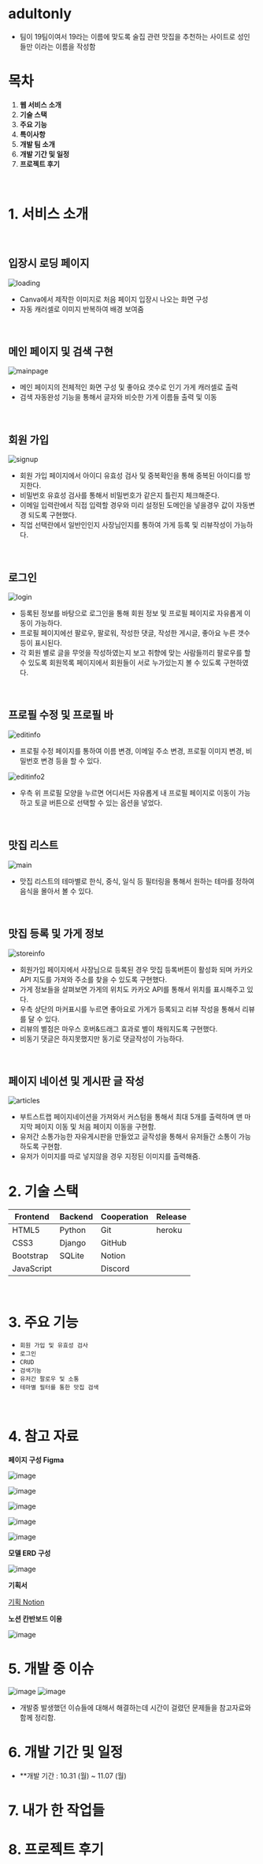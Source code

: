 # adultonly

  - 팀이 19팀이여서 19라는 이름에 맞도록 술집 관련 맛집을 추천하는 사이트로 성인들만 이라는 이름을 작성함

# 목차

1. **웹 서비스 소개**
2. **기술 스택**
3. **주요 기능**
4. **특이사항**
5. **개발 팀 소개**
6. **개발 기간 및 일정**
7. **프로젝트 후기**

<br>

# 1. 서비스 소개

<br>

## 입장시 로딩 페이지

![loading](https://user-images.githubusercontent.com/108659935/217586673-5d5e02bd-2e68-4f70-9a6e-01f5a94ae512.gif)

  - Canva에서 제작한 이미지로 처음 페이지 입장시 나오는 화면 구성
  - 자동 캐러셀로 이미지 반복하여 배경 보여줌

<br>

## 메인 페이지 및 검색 구현

![mainpage](https://user-images.githubusercontent.com/108659935/217594097-25b5d6a8-ecd0-4b8e-a681-8c2e880f50bc.gif)

  - 메인 페이지의 전체적인 화면 구성 및 좋아요 갯수로 인기 가게 캐러셀로 출력
  - 검색 자동완성 기능을 통해서 글자와 비슷한 가게 이름들 출력 및 이동

<br>

## 회원 가입

![signup](https://user-images.githubusercontent.com/108659935/217587538-ef4bfaa2-b2e2-4826-ba09-1d87a4f86e79.gif)

  - 회원 가입 페이지에서 아이디 유효성 검사 및 중복확인을 통해 중복된 아이디를 방지한다.
  - 비밀번호 유효성 검사를 통해서 비밀번호가 같은지 틀린지 체크해준다.
  - 이메일 입력란에서 직접 입력할 경우와 미리 설정된 도메인을 넣을경우 값이 자동변경 되도록 구현했다.
  - 직업 선택란에서 일반인인지 사장님인지를 통하여 가게 등록 및 리뷰작성이 가능하다.
  
<br>

## 로그인

![login](https://user-images.githubusercontent.com/108659935/217589139-52d912eb-3705-4050-a84b-70e88d3fc14f.gif)

  - 등록된 정보를 바탕으로 로그인을 통해 회원 정보 및 프로필 페이지로 자유롭게 이동이 가능하다.
  - 프로필 페이지에선 팔로우, 팔로워, 작성한 댓글, 작성한 게시글, 좋아요 누른 갯수 등이 표시된다.
  - 각 회원 별로 글을 무엇을 작성하였는지 보고 취향에 맞는 사람들끼리 팔로우를 할 수 있도록 회원목록 페이지에서 회원들이 서로 누가있는지 볼 수 있도록 구현하였다.

<br>

## 프로필 수정 및 프로필 바

![editinfo](https://user-images.githubusercontent.com/108659935/217590511-12df0261-4774-4e70-8f3e-c5b49b103705.gif)
  
  - 프로필 수정 페이지를 통하여 이름 변경, 이메일 주소 변경, 프로필 이미지 변경, 비밀번호 변경 등을 할 수 있다.
  
 ![editinfo2](https://user-images.githubusercontent.com/108659935/217591107-68a95987-8096-4d63-80cc-63d5a322bc57.gif)
  
  - 우측 위 프로필 모양을 누르면 어디서든 자유롭게 내 프로필 페이지로 이동이 가능하고 토글 버튼으로 선택할 수 있는 옵션을 넣었다.

<br>

## 맛집 리스트

![main](https://user-images.githubusercontent.com/108659935/217591594-36fbf6fd-1925-4bd1-8996-ab96bc68de71.gif)

  - 맛집 리스트의 테마별로 한식, 중식, 일식 등 필터링을 통해서 원하는 테마를 정하여 음식을 몰아서 볼 수 있다.

<br>

## 맛집 등록 및 가게 정보

![storeinfo](https://user-images.githubusercontent.com/108659935/217593248-b9c4dc9f-93f8-4c1f-b1dd-235cb95850e7.gif)

  - 회원가입 페이지에서 사장님으로 등록된 경우 맛집 등록버튼이 활성화 되며 카카오 API 지도를 가져와 주소를 찾을 수 있도록 구현했다.
  - 가게 정보들을 살펴보면 가게의 위치도 카카오 API를 통해서 위치를 표시해주고 있다.
  - 우측 상단의 마커표시를 누르면 좋아요로 가게가 등록되고 리뷰 작성을 통해서 리뷰를 달 수 있다.
  - 리뷰의 별점은 마우스 호버&드래그 효과로 별이 채워지도록 구현했다.
  - 비동기 댓글은 하지못했지만 동기로 댓글작성이 가능하다.

<br>

## 페이지 네이션 및 게시판 글 작성

![articles](https://user-images.githubusercontent.com/108659935/217595046-6999d8a0-a31f-4b2a-8033-06fea592b91f.gif)

  - 부트스트랩 페이지네이션을 가져와서 커스텀을 통해서 최대 5개를 출력하며 맨 마지막 페이지 이동 및 처음 페이지 이동을 구현함.
  - 유저간 소통가능한 자유게시판을 만들었고 글작성을 통해서 유저들간 소통이 가능하도록 구현함.
  - 유저가 이미지를 따로 넣지않을 경우 지정된 이미지를 출력해줌.


# 2. 기술 스택

| Frontend | Backend | Cooperation | Release |
| --- | --- | --- | --- |
| HTML5 | Python | Git | heroku |
| CSS3 | Django | GitHub |  |
| Bootstrap | SQLite | Notion |  |
| JavaScript |  | Discord |  |

<br>

# 3. 주요 기능

- `회원 가입 및 유효성 검사`
- `로그인`
- `CRUD`
- `검색기능`
- `유저간 팔로우 및 소통`
- `테마별 필터를 통한 맛집 검색`

<br>

# 4. 참고 자료


**페이지 구성 Figma**

![image](https://user-images.githubusercontent.com/108659935/217597659-ea3d080c-d726-4047-a0a7-db25bbdd40b1.png)

![image](https://user-images.githubusercontent.com/108659935/217597633-dd91fff5-de38-4f83-a801-8663a3816fd3.png)

![image](https://user-images.githubusercontent.com/108659935/217597709-67ae520e-7eaa-4c31-8635-7013af8298ed.png)

![image](https://user-images.githubusercontent.com/108659935/217597763-110b43f0-4592-4c24-883a-0064583344dd.png)

![image](https://user-images.githubusercontent.com/108659935/217597811-810b8857-ee47-45f0-8a77-0d14d5daeec8.png)

**모델 ERD 구성**

![image](https://user-images.githubusercontent.com/108659935/217596883-5dcb0466-66d6-4387-af4f-f8ba48312b9c.png)

**기획서**

<a href="https://www.notion.so/hg-edu/8fed2c0a53b94d1a9fbf303a7f2f5196">기획 Notion</a>

**노션 칸반보드 이용**

![image](https://user-images.githubusercontent.com/108659935/217596073-b336326c-f450-41de-8b6d-de384f7c07d1.png)

# 5. 개발 중 이슈

![image](https://user-images.githubusercontent.com/108659935/217596245-96092ae5-46ce-4455-8813-f0fd5c00f6dc.png)
![image](https://user-images.githubusercontent.com/108659935/217596316-c16cd03f-d6f6-470b-8db5-d7d5d3550fef.png)

  - 개발중 발생했던 이슈들에 대해서 해결하는데 시간이 걸렸던 문제들을 참고자료와 함께 정리함.


# 6. 개발 기간 및 일정

- **개발 기간 : 10.31 (월) ~ 11.07 (월)

# 7. 내가 한 작업들

# 8. 프로젝트 후기
  

